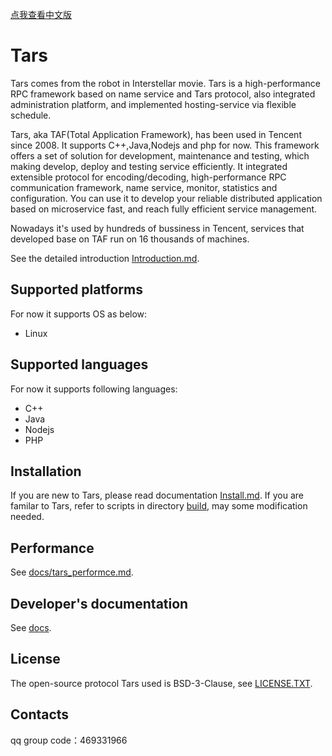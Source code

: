 [点我查看中文版](README.zh.md)

# Tars

Tars comes from the robot in Interstellar movie. Tars is a high-performance RPC framework based on name service and Tars protocol, also integrated administration platform, and implemented hosting-service via flexible schedule.

Tars, aka TAF(Total Application Framework), has been used in Tencent since 2008. It supports C++,Java,Nodejs and php for now. This framework offers a set of solution for development, maintenance and testing, which making develop, deploy and testing service efficiently.
It integrated extensible protocol for encoding/decoding, high-performance RPC communication framework, name service, monitor, statistics and configuration. You can use it to develop your reliable distributed application based on microservice fast, and reach fully efficient service management.

Nowadays it's used by hundreds of bussiness in Tencent, services that developed base on TAF run on 16 thousands of machines.

See the detailed introduction [Introduction.md](Introduction.md).

## Supported platforms
For now it supports OS as below:

- Linux

## Supported languages

For now it supports following languages:

- C++
- Java
- Nodejs
- PHP
 
## Installation 

If you are new to Tars, please read documentation [Install.md](Install.md).
If you are familar to Tars, refer to scripts in directory [build](build), may some modification needed.

## Performance

See [ docs/tars_performce.md](docs/tars_performce.md).

## Developer's documentation

See [docs](docs).

## License

The open-source protocol Tars used is BSD-3-Clause, see [LICENSE.TXT](LICENSE.TXT).

## Contacts

qq group code：469331966

